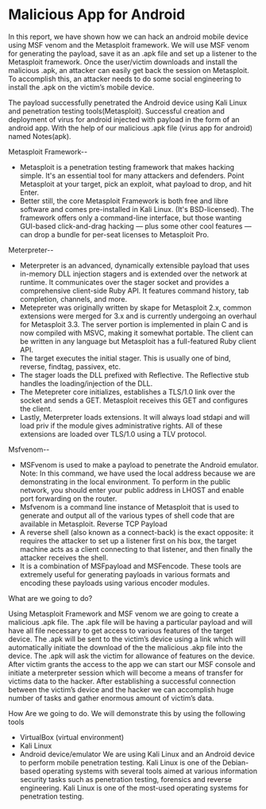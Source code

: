 # Malicious App for Android

In this report, we have shown how we can hack an android mobile device using MSF
venom and the Metasploit framework. We will use MSF venom for generating the
payload, save it as an .apk file and set up a listener to the Metasploit framework. Once
the user/victim downloads and install the malicious .apk, an attacker can easily get back
the session on Metasploit. To accomplish this, an attacker needs to do some social
engineering to install the .apk on the victim’s mobile device.

The payload successfully penetrated the Android device using Kali Linux and penetration testing tools(Metasploit).
Successful creation and deployment of virus for android injected with payload in the form of an android app. With the help of our malicious .apk file (virus app for android) named Notes(apk).

Metasploit Framework--

* Metasploit is a penetration testing framework that makes hacking simple. It's an
essential tool for many attackers and defenders. Point Metasploit at your target,
pick an exploit, what payload to drop, and hit Enter.
* Better still, the core Metasploit Framework is both free and libre software and
comes pre-installed in Kali Linux. (It's BSD-licensed). The framework offers only a
command-line interface, but those wanting GUI-based click-and-drag hacking —
plus some other cool features — can drop a bundle for per-seat licenses
to Metasploit Pro.

Meterpreter--
* Meterpreter is an advanced, dynamically extensible payload that uses in-memory DLL
injection stagers and is extended over the network at runtime. It communicates over
the stager socket and provides a comprehensive client-side Ruby API. It features
command history, tab completion, channels, and more.
* Metepreter was originally written by skape for Metasploit 2.x, common extensions
were merged for 3.x and is currently undergoing an overhaul for Metasploit 3.3. The
server portion is implemented in plain C and is now compiled with MSVC, making it
somewhat portable. The client can be written in any language but Metasploit has a
full-featured Ruby client API.
* The target executes the initial stager. This is usually one of bind, reverse, findtag,
passivex, etc.
* The stager loads the DLL prefixed with Reflective. The Reflective stub handles the
loading/injection of the DLL.
* The Metepreter core initializes, establishes a TLS/1.0 link over the socket and sends a
GET. Metasploit receives this GET and configures the client.
* Lastly, Meterpreter loads extensions. It will always load stdapi and will load priv if the
module gives administrative rights. All of these extensions are loaded over TLS/1.0
using a TLV protocol.

Msfvenom--
* MSFvenom is used to make a payload to penetrate the Android emulator. Note: In
this command, we have used the local address because we are demonstrating in the
local environment. To perform in the public network, you should enter your public
address in LHOST and enable port forwarding on the router.
* Msfvenom is a command line instance of Metasploit that is used to generate and
output all of the various types of shell code that are available in Metasploit.
Reverse TCP Payload
* A reverse shell (also known as a connect-back) is the exact opposite: it requires the
attacker to set up a listener first on his box, the target machine acts as a client
connecting to that listener, and then finally the attacker receives the shell.
* It is a combination of MSFpayload and MSFencode. These tools are extremely useful for
generating payloads in various formats and encoding these payloads using various
encoder modules. 



What are we going to do?

Using Metasploit Framework and MSF venom we are going to create a malicious .apk file.
The .apk file will be having a particular payload and will have all file necessary to get access
to various features of the target device. The .apk will be sent to the victim’s device using a
link which will automatically initiate the download of the the malicious .akp file into the
device. The .apk will ask the victim for allowance of features on the device. After victim
grants the access to the app we can start our MSF console and initiate a meterpreter
session which will become a means of transfer for victims data to the hacker.
After establishing a successful connection between the victim’s device and the hacker we
can accomplish huge number of tasks and gather enormous amount of victim’s data. 


How Are we going to do.
We will demonstrate this by using the following tools
* VirtualBox (virtual environment)
* Kali Linux
* Android device/emulator
We are using Kali Linux and an Android device to perform mobile penetration testing. Kali
Linux is one of the Debian-based operating systems with several tools aimed at various
information security tasks such as penetration testing, forensics and reverse engineering.
Kali Linux is one of the most-used operating systems for penetration testing. 

